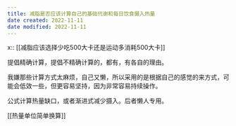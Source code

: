 ```yaml
---
title: 减脂是否应该计算自己的基础代谢和每日饮食摄入热量
date created: 2022-11-11
date modified: 2022-11-11
---
```

x::  [[减脂应该选择少吃500大卡还是运动多消耗500大卡]]

提倡精确计算，提倡不精确计算的，都有，有各自的理由。

我嫌那些计算方式太麻烦，自己又懒，所以采用的是根据自己的感觉的来方式，可能会低效一些，但更容易坚持，因为非常容易持续操作。

公式计算热量缺口，或者渐进式减少摄入。后者懒人专用。

[[热量单位简单换算]]
